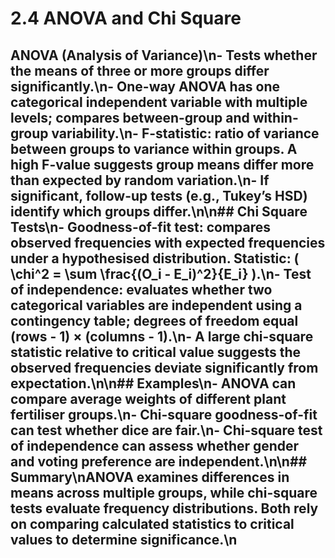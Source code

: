 # 2.4 ANOVA and Chi Square

## ANOVA (Analysis of Variance)\n- Tests whether the means of three or more groups differ significantly.\n- **One-way ANOVA** has one categorical independent variable with multiple levels; compares between-group and within-group variability.\n- **F-statistic**: ratio of variance between groups to variance within groups. A high F-value suggests group means differ more than expected by random variation.\n- If significant, follow-up tests (e.g., Tukey’s HSD) identify which groups differ.\n\n## Chi Square Tests\n- **Goodness-of-fit test**: compares observed frequencies with expected frequencies under a hypothesised distribution. Statistic: \( \chi^2 = \sum \frac{(O_i - E_i)^2}{E_i} \).\n- **Test of independence**: evaluates whether two categorical variables are independent using a contingency table; degrees of freedom equal (rows - 1) × (columns - 1).\n- A large chi-square statistic relative to critical value suggests the observed frequencies deviate significantly from expectation.\n\n## Examples\n- ANOVA can compare average weights of different plant fertiliser groups.\n- Chi-square goodness-of-fit can test whether dice are fair.\n- Chi-square test of independence can assess whether gender and voting preference are independent.\n\n## Summary\nANOVA examines differences in means across multiple groups, while chi-square tests evaluate frequency distributions. Both rely on comparing calculated statistics to critical values to determine significance.\n
